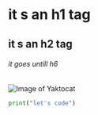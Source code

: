 # it s an h1 tag
## it s an h2 tag
###### it goes untill h6

![Image of Yaktocat](https://octodex.github.com/images/yaktocat.png)

```python
print("let's code")
```
